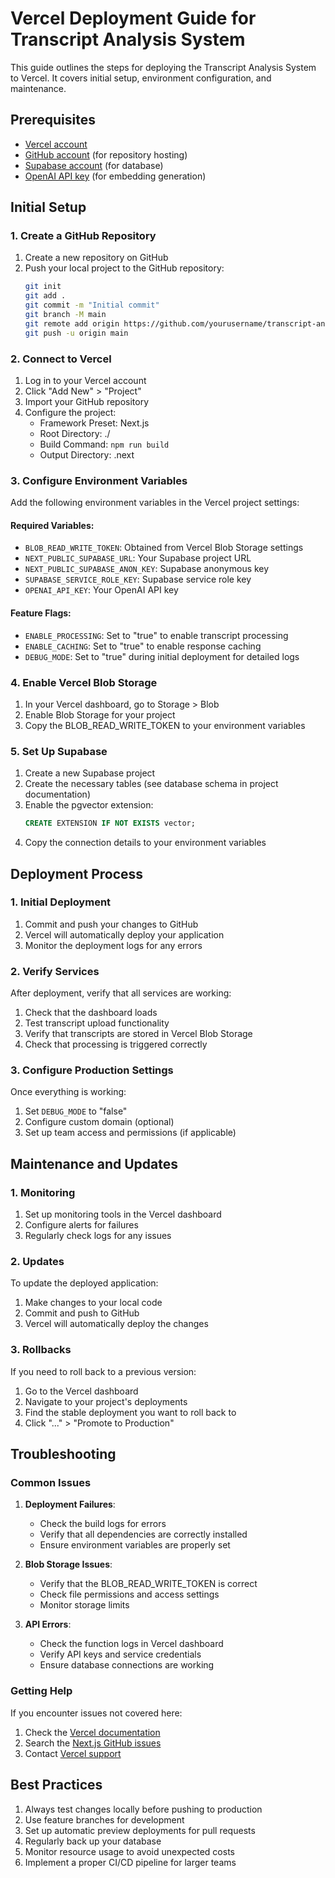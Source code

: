 # Vercel Deployment Guide for Transcript Analysis System

This guide outlines the steps for deploying the Transcript Analysis System to Vercel. It covers initial setup, environment configuration, and maintenance.

## Prerequisites

- [Vercel account](https://vercel.com/signup)
- [GitHub account](https://github.com/signup) (for repository hosting)
- [Supabase account](https://supabase.com/) (for database)
- [OpenAI API key](https://platform.openai.com/account/api-keys) (for embedding generation)

## Initial Setup

### 1. Create a GitHub Repository

1. Create a new repository on GitHub
2. Push your local project to the GitHub repository:
   ```bash
   git init
   git add .
   git commit -m "Initial commit"
   git branch -M main
   git remote add origin https://github.com/yourusername/transcript-analysis-system.git
   git push -u origin main
   ```

### 2. Connect to Vercel

1. Log in to your Vercel account
2. Click "Add New" > "Project"
3. Import your GitHub repository
4. Configure the project:
   - Framework Preset: Next.js
   - Root Directory: ./
   - Build Command: `npm run build`
   - Output Directory: .next

### 3. Configure Environment Variables

Add the following environment variables in the Vercel project settings:

#### Required Variables:
- `BLOB_READ_WRITE_TOKEN`: Obtained from Vercel Blob Storage settings
- `NEXT_PUBLIC_SUPABASE_URL`: Your Supabase project URL
- `NEXT_PUBLIC_SUPABASE_ANON_KEY`: Supabase anonymous key
- `SUPABASE_SERVICE_ROLE_KEY`: Supabase service role key
- `OPENAI_API_KEY`: Your OpenAI API key

#### Feature Flags:
- `ENABLE_PROCESSING`: Set to "true" to enable transcript processing
- `ENABLE_CACHING`: Set to "true" to enable response caching
- `DEBUG_MODE`: Set to "true" during initial deployment for detailed logs

### 4. Enable Vercel Blob Storage

1. In your Vercel dashboard, go to Storage > Blob
2. Enable Blob Storage for your project
3. Copy the BLOB_READ_WRITE_TOKEN to your environment variables

### 5. Set Up Supabase

1. Create a new Supabase project
2. Create the necessary tables (see database schema in project documentation)
3. Enable the pgvector extension:
   ```sql
   CREATE EXTENSION IF NOT EXISTS vector;
   ```
4. Copy the connection details to your environment variables

## Deployment Process

### 1. Initial Deployment

1. Commit and push your changes to GitHub
2. Vercel will automatically deploy your application
3. Monitor the deployment logs for any errors

### 2. Verify Services

After deployment, verify that all services are working:

1. Check that the dashboard loads
2. Test transcript upload functionality
3. Verify that transcripts are stored in Vercel Blob Storage
4. Check that processing is triggered correctly

### 3. Configure Production Settings

Once everything is working:

1. Set `DEBUG_MODE` to "false"
2. Configure custom domain (optional)
3. Set up team access and permissions (if applicable)

## Maintenance and Updates

### 1. Monitoring

1. Set up monitoring tools in the Vercel dashboard
2. Configure alerts for failures
3. Regularly check logs for any issues

### 2. Updates

To update the deployed application:

1. Make changes to your local code
2. Commit and push to GitHub
3. Vercel will automatically deploy the changes

### 3. Rollbacks

If you need to roll back to a previous version:

1. Go to the Vercel dashboard
2. Navigate to your project's deployments
3. Find the stable deployment you want to roll back to
4. Click "..." > "Promote to Production"

## Troubleshooting

### Common Issues

1. **Deployment Failures**:
   - Check the build logs for errors
   - Verify that all dependencies are correctly installed
   - Ensure environment variables are properly set

2. **Blob Storage Issues**:
   - Verify that the BLOB_READ_WRITE_TOKEN is correct
   - Check file permissions and access settings
   - Monitor storage limits

3. **API Errors**:
   - Check the function logs in Vercel dashboard
   - Verify API keys and service credentials
   - Ensure database connections are working

### Getting Help

If you encounter issues not covered here:

1. Check the [Vercel documentation](https://vercel.com/docs)
2. Search the [Next.js GitHub issues](https://github.com/vercel/next.js/issues)
3. Contact [Vercel support](https://vercel.com/support)

## Best Practices

1. Always test changes locally before pushing to production
2. Use feature branches for development
3. Set up automatic preview deployments for pull requests
4. Regularly back up your database
5. Monitor resource usage to avoid unexpected costs
6. Implement a proper CI/CD pipeline for larger teams